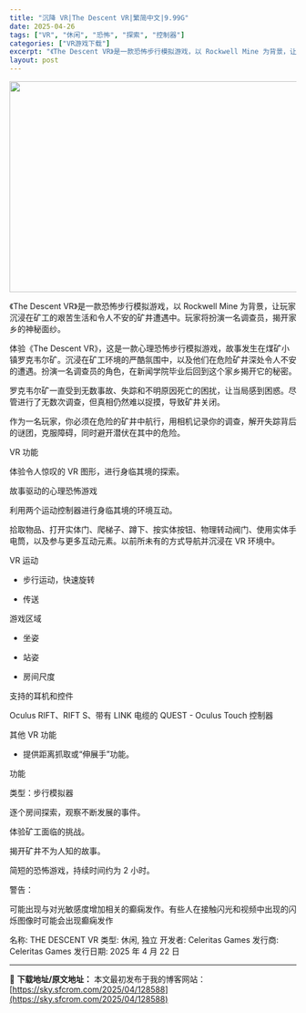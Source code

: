 ```yaml
---
title: "沉降 VR|The Descent VR|繁简中文|9.99G"
date: 2025-04-26
tags: ["VR", "休闲", "恐怖", "探索", "控制器"]
categories: ["VR游戏下载"]
excerpt: "《The Descent VR》是一款恐怖步行模拟游戏，以 Rockwell Mine 为背景，让玩家沉浸在矿工的艰苦生活和令人不安的矿井遭遇中。玩家将扮演一名调查员，揭开家乡的神秘面纱。 体验《The Descent VR》，这是一款心理恐怖步行模拟游戏，故事发生在煤矿小镇罗克韦尔矿。沉浸在矿工环&hellip;"
layout: post
---
```


<img class="aligncenter size-full wp-image-128589" src="https://sky.sfcrom.com/wp-content/uploads/2025/04/2025042614092390.webp" alt="" width="660" height="370" />

《The Descent VR》是一款恐怖步行模拟游戏，以 Rockwell Mine 为背景，让玩家沉浸在矿工的艰苦生活和令人不安的矿井遭遇中。玩家将扮演一名调查员，揭开家乡的神秘面纱。

体验《The Descent VR》，这是一款心理恐怖步行模拟游戏，故事发生在煤矿小镇罗克韦尔矿。沉浸在矿工环境的严酷氛围中，以及他们在危险矿井深处令人不安的遭遇。扮演一名调查员的角色，在新闻学院毕业后回到这个家乡揭开它的秘密。

罗克韦尔矿一直受到无数事故、失踪和不明原因死亡的困扰，让当局感到困惑。尽管进行了无数次调查，但真相仍然难以捉摸，导致矿井关闭。

作为一名玩家，你必须在危险的矿井中航行，用相机记录你的调查，解开失踪背后的谜团，克服障碍，同时避开潜伏在其中的危险。

VR 功能

体验令人惊叹的 VR 图形，进行身临其境的探索。

故事驱动的心理恐怖游戏

利用两个运动控制器进行身临其境的环境互动。

拾取物品、打开实体门、爬梯子、蹲下、按实体按钮、物理转动阀门、使用实体手电筒，以及参与更多互动元素。以前所未有的方式导航并沉浸在 VR 环境中。

VR 运动

- 步行运动，快速旋转

- 传送

游戏区域

- 坐姿

- 站姿

- 房间尺度

支持的耳机和控件

Oculus RIFT、RIFT S、带有 LINK 电缆的 QUEST - Oculus Touch 控制器

其他 VR 功能

- 提供距离抓取或“伸展手”功能。

功能

类型：步行模拟器

逐个房间探索，观察不断发展的事件。

体验矿工面临的挑战。

揭开矿井不为人知的故事。

简短的恐怖游戏，持续时间约为 2 小时。

警告：

可能出现与对光敏感度增加相关的癫痫发作。有些人在接触闪光和视频中出现的闪烁图像时可能会出现癫痫发作

名称: THE DESCENT VR
类型: 休闲, 独立
开发者: Celeritas Games
发行商: Celeritas Games
发行日期: 2025 年 4 月 22 日

---
📖 **下载地址/原文地址：** 本文最初发布于我的博客网站：[https://sky.sfcrom.com/2025/04/128588](https://sky.sfcrom.com/2025/04/128588)
